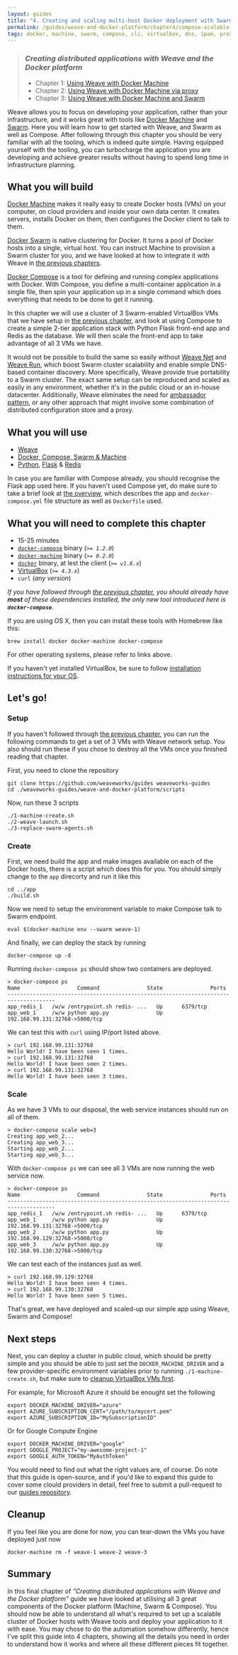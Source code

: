 ```yaml
---
layout: guides
title: "4. Creating and scaling multi-host Docker deployment with Swarm and Compose using Weave"
permalink: /guides/weave-and-docker-platform/chapter4/compose-scalable-swarm-cluster-with-weave.html
tags: docker, machine, swarm, compose, cli, virtualbox, dns, ipam, proxy, python, flask, redis
---
```


> ### ***Creating distributed applications with Weave and the Docker platform***
>
> - Chapter 1: [Using Weave with Docker Machine][ch1]
> - Chapter 2: [Using Weave with Docker Machine via proxy][ch2]
> - Chapter 3: [Using Weave with Docker Machine and Swarm][ch3]

Weave allows you to focus on developing your application, rather than your infrastructure, and it works great with tools
like [Docker Machine](https://docs.docker.com/machine/) and [Swarm](https://docs.docker.com/swarm/). Here you will learn
how to get started with Weave, and Swarm as well as Compose. After following through this chapter you should be very familiar
with all the tooling, which is indeed quite simple. Having equipped yourself with the tooling, you can turbocharge the
application you are developing and achieve greater results without having to spend long time in infrastructure planning.

## What you will build

[Docker Machine](https://docs.docker.com/machine/) makes it really easy to create Docker hosts (VMs) on your computer, on
cloud providers and inside your own data center. It creates servers, installs Docker on them, then configures the Docker
client to talk to them.

[Docker Swarm](http://docs.docker.com/swarm/) is native clustering for Docker. It turns a pool of Docker hosts into a single,
virtual host. You can instruct Machine to provision a Swarm cluster for you, and we have looked at how to integrate it
with Weave in [the previous chapters][ch3].

[Docker Compose](https://docs.docker.com/compose/) is a tool for defining and running complex applications with Docker.
With Compose, you define a multi-container application in a single file, then spin your application up in a single command
which does everything that needs to be done to get it running.

In this chapter we will use a cluster of 3 Swarm-enabled VirtualBox VMs that we have setup in [the previous chapter][ch3],
and look at using Compose to create a simple 2-tier application stack with Python Flask front-end app and Redis as the
database. We will then scale the front-end app to take advantage of all 3 VMs we have.

It would not be possible to build the same so easily without [Weave Net](/net) and [Weave Run](/run), which boost Swarm cluster
scalability and enable simple DNS-based container discovery. More specifically, Weave provide true portability to a Swarm
cluster. The exact same setup can be reproduced and scaled as easily in any environment, whether it's in the public cloud or
an in-house datacenter. Additionally, Weave eliminates the need for [ambassador pattern][ambassador], or any other approach
that might involve some combination of distributed configuration store and a proxy.

[ambassador]: https://docs.docker.com/articles/ambassador_pattern_linking/

## What you will use

  - [Weave](http://weave.works)
  - [Docker, Compose, Swarm & Machine](http://docker.com)
  - [Python][], [Flask][] & [Redis][]

[Python]: https://www.python.org/
[Flask]: http://flask.pocoo.org/
[Redis]: http://redis.io/

In case you are familiar with Compose already, you should recognise the Flask app used here. If you haven't used Compose yet,
do make sure to take a brief look at [the overview](https://docs.docker.com/compose/#overview), which describes the app
and `docker-compose.yml` file structure as well as `Dockerfile` used.

## What you will need to complete this chapter

  - 15-25 minutes
  - [`docker-compose`](http://docs.docker.com/compose/install/) binary (_`>= 1.2.0`_)
  - [`docker-machine`](http://docs.docker.com/machine/#installation) binary (_`>= 0.2.0`_)
  - [`docker`](https://docs.docker.com/installation/#installation) binary, at lest the client (_`>= v1.6.x`_)
  - [VirtualBox](https://www.virtualbox.org/wiki/Downloads) (_`>= 4.3.x`_)
  - `curl` (_any version_)

_If you have followed through [the previous chapter][ch3], you should already have **most** of these dependencies installed,
the only new tool introduced here is **`docker-compose`**._

If you are using OS X, then you can install these tools with Homebrew like this:

    brew install docker docker-machine docker-compose

For other operating systems, please refer to links above.

If you haven't yet installed VirtualBox, be sure to follow [installation instructions for your OS](https://www.virtualbox.org/wiki/Downloads).

## Let's go!

### Setup

If you haven't followed through [the previous chapter][ch3], you can run the following commands to get a set of 3 VMs with Weave
network setup. You also should run these if you chose to destroy all the VMs once you finished reading that chapter.

First, you need to clone the repository

    git clone https://github.com/weaveworks/guides weaveworks-guides
    cd ./weaveworks-guides/weave-and-docker-platform/scripts

Now, run these 3 scripts

    ./1-machine-create.sh
    ./2-weave-launch.sh
    ./3-replace-swarm-agents.sh

### Create

First, we need build the app and make images available on each of the Docker hosts, there is a script which does this for
you. You should simply change to the `app` direcorty and run it like this

    cd ../app
    ./build.sh

Now we need to setup the environment variable to make Compose talk to Swarm endpoint.

    eval $(docker-machine env --swarm weave-1)

And finally, we can deploy the stack by running

    docker-compose up -d

Running `docker-compose ps` should show two containers are deployed.

    > docker-compose ps
    Name                  Command               State               Ports
    -------------------------------------------------------------------------------------
    app_redis_1   /w/w /entrypoint.sh redis- ...   Up      6379/tcp
    app_web_1     /w/w python app.py               Up      192.168.99.131:32768->5000/tcp

We can test this with `curl` using IP/port listed above.

    > curl 192.168.99.131:32768
    Hello World! I have been seen 1 times.
    > curl 192.168.99.131:32768
    Hello World! I have been seen 2 times.
    > curl 192.168.99.131:32768
    Hello World! I have been seen 3 times.

### Scale

As we have 3 VMs to our disposal, the web service instances should run on all of them.

    > docker-compose scale web=3
    Creating app_web_2...
    Creating app_web_3...
    Starting app_web_2...
    Starting app_web_3...

With `docker-compose ps` we can see all 3 VMs are now running the web service now.

    > docker-compose ps
    Name                  Command               State               Ports
    -------------------------------------------------------------------------------------
    app_redis_1   /w/w /entrypoint.sh redis- ...   Up      6379/tcp
    app_web_1     /w/w python app.py               Up      192.168.99.131:32768->5000/tcp
    app_web_2     /w/w python app.py               Up      192.168.99.129:32768->5000/tcp
    app_web_3     /w/w python app.py               Up      192.168.99.130:32768->5000/tcp

We can test each of the instances just as well.

    > curl 192.168.99.129:32768
    Hello World! I have been seen 4 times.
    > curl 192.168.99.130:32768
    Hello World! I have been seen 5 times.

That's great, we have deployed and scaled-up our simple app using Weave, Swarm and Compose!

## Next steps

Next, you can deploy a cluster in public cloud, which should be pretty simple and you should be able to just set the
`DOCKER_MACHINE_DRIVER` and a few provider-specific environment variables prior to running `./1-machine-create.sh`,
but make sure to [cleanup VirtualBox VMs first](#cleanup).

For example, for Microsoft Azure it should be enought set the following

    export DOCKER_MACHINE_DRIVER="azure"
    export AZURE_SUBSCRIPTION_CERT="/path/to/mycert.pem"
    export AZURE_SUBSCRIPTION_ID="MySubscriptionID"

Or for Google Compute Engine

    export DOCKER_MACHINE_DRIVER="google"
    export GOOGLE_PROJECT="my-awesome-project-1"
    export GOOGLE_AUTH_TOKEN="MyAuthToken"

You would need to find out what the right values are, of course. Do note that this guide is open-source, and if you'd
like to expand this guide to cover some clould providers in detail, feel free to submit a pull-request to our [guides
repository](https://github.com/weaveworks/guides).

## Cleanup

If you feel like you are done for now, you can tear-down the VMs you have deployed just now

    docker-machine rm -f weave-1 weave-2 weave-3

## Summary

In this final chapter of _"Creating distributed applications with Weave and the Docker platform"_ guide we have looked
at utilising all 3 great components of the Docker platform (Machine, Swarm & Compose). You should now be able to understand
all what's required to set up a scalable cluster of Docker hosts with Weave tools and deploy your application to it with
ease. You may chose to do the automation somehow differently, hence I've split this guide into 4 chapters, showing all
the details you need in order to understand how it works and where all these different pieces fit together.

[ch1]: /guides/weave-and-docker-platform/chapter1/machine.html
[ch2]: /guides/weave-and-docker-platform/chapter2/machine-with-weave-proxy.html
[ch3]: /guides/weave-and-docker-platform/chapter3/machine-and-swarm-with-weave-proxy.html
[ch4]: /guides/weave-and-docker-platform/chapter4/compose-scalable-swarm-cluster-with-weave.html

